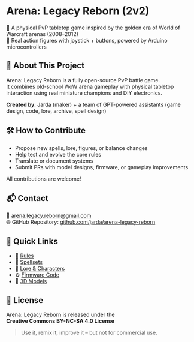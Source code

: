 # Arena: Legacy Reborn (2v2)

🎯 A physical PvP tabletop game inspired by the golden era of World of Warcraft arenas (2008–2012)    
🧠 Real action figures with joystick + buttons, powered by Arduino microcontrollers

## 🧩 About This Project

Arena: Legacy Reborn is a fully open-source PvP battle game.    
It combines old-school WoW arena gameplay with physical tabletop interaction using real miniature champions and DIY electronics.

**Created by**: Jarda (maker) + a team of GPT-powered assistants (game design, code, lore, archive, spell design)

## 🛠 How to Contribute

- Propose new spells, lore, figures, or balance changes  
- Help test and evolve the core rules  
- Translate or document systems  
- Submit PRs with model designs, firmware, or gameplay improvements

All contributions are welcome!

## 📬 Contact

📧 arena.legacy.reborn@gmail.com    
🌐 GitHub Repository: [github.com/jarda/arena-legacy-reborn](#)

## 📂 Quick Links

- 📖 [Rules](./docs/rules_v1.0.md)  
- 🧠 [Spellsets](./docs/spellsets/)  
- 👥 [Lore & Characters](./lore/)  
- ⚙️ [Firmware Code](./code/)  
- 🧱 [3D Models](./figures/)

## 📜 License

Arena: Legacy Reborn is released under the    
**Creative Commons BY-NC-SA 4.0 License**    
> Use it, remix it, improve it – but not for commercial use.
